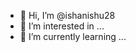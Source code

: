 - 👋 Hi, I’m @ishanishu28
- 👀 I’m interested in ...
- 🌱 I’m currently learning ...
<!---
ishanishu28/ishanishu28 is a ✨ special ✨ repository because its `README.md` (this file) appears on your GitHub profile.
You can click the Preview link to take a look at your changes.
--->
